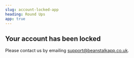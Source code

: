 ```yaml
---
slug: account-locked-app
heading: Round Ups
app: true
---
```


## Your account has been locked

Please contact us by emailing <a href="mailto:support@beanstalkapp.co.uk">support@beanstalkapp.co.uk</a>.